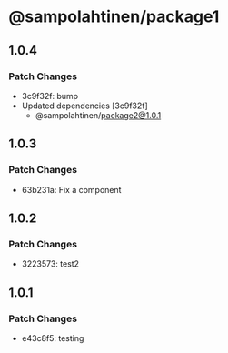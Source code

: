# @sampolahtinen/package1

## 1.0.4

### Patch Changes

- 3c9f32f: bump
- Updated dependencies [3c9f32f]
  - @sampolahtinen/package2@1.0.1

## 1.0.3

### Patch Changes

- 63b231a: Fix a component

## 1.0.2

### Patch Changes

- 3223573: test2

## 1.0.1

### Patch Changes

- e43c8f5: testing
